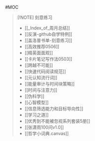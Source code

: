 #MOC 

> [!NOTE] 刻意练习
> - [[_Index_of_周月总结]]
> - [[反演-github自学特例]]
> - [[盖洛普书单-刻意练习]]
> - [[高效推荐0506]]
> - [[精英面面观]]
> - [[卡片笔记写作法0503]]
> - [[跨越不可能]]
> - [[快速代码阅读规范]]
> - [[元认知流行词]]
> - [[能量审计与时间块策略]]
> - [[时间与注意力]]
> - [[伪科学]]
> - [[心智模型]]
> - [[信息筛选能力和目标导向性]]
> - [[学习之道]]
> - [[优秀到不能被忽视系列套装5册]]
> - [[张潇雨100问v1.0]]
> - [[哲学小词典.canvas]]